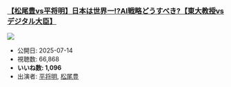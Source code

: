 ### [【松尾豊vs平将明】日本は世界一!?AI戦略どうすべき?【東大教授vsデジタル大臣】](https://www.youtube.com/watch?v=oVOBt1IQKf0)
[![](https://img.youtube.com/vi/oVOBt1IQKf0/sddefault.jpg)](https://www.youtube.com/watch?v=oVOBt1IQKf0)
-   公開日: 2025-07-14
-   視聴数: 66,868
-   **いいね数: 1,096**
-   出演者: [平将明](/rehacq_fan/people/平将明 "wikilink"), [松尾豊](/rehacq_fan/people/松尾豊 "wikilink")
